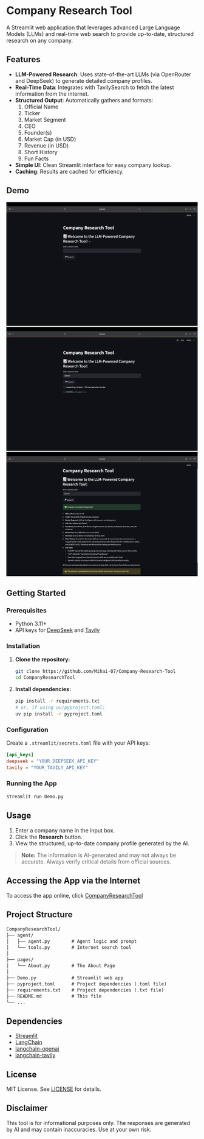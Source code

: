 # Company Research Tool

A Streamlit web application that leverages advanced Large Language Models (LLMs) and real-time web search to provide up-to-date, structured research on any company.

## Features
- **LLM-Powered Research**: Uses state-of-the-art LLMs (via OpenRouter and DeepSeek) to generate detailed company profiles.
- **Real-Time Data**: Integrates with TavilySearch to fetch the latest information from the internet.
- **Structured Output**: Automatically gathers and formats:
  1. Official Name
  2. Ticker
  3. Market Segment
  4. CEO
  5. Founder(s)
  6. Market Cap (in USD)
  7. Revenue (in USD)
  8. Short History
  9. Fun Facts
- **Simple UI**: Clean Streamlit interface for easy company lookup.
- **Caching**: Results are cached for efficiency.

## Demo
![Screenshot](demo1.png)
![Screenshot](demo2.png)
![Screenshot](demo3.png)

## Getting Started

### Prerequisites
- Python 3.11+
- API keys for [DeepSeek](https://openrouter.ai) and [Tavily](https://tavily.com/)

### Installation
1. **Clone the repository:**
   ```bash
   git clone https://github.com/Mihai-07/Company-Research-Tool
   cd CompanyResearchTool
   ```
2. **Install dependencies:**
   ```bash
   pip install -r requirements.txt
   # or, if using uv/pyproject.toml:
   uv pip install -r pyproject.toml
   ```

### Configuration
Create a `.streamlit/secrets.toml` file with your API keys:
```toml
[api_keys]
deepseek = "YOUR_DEEPSEEK_API_KEY"
tavily = "YOUR_TAVILY_API_KEY"
```

### Running the App
```bash
streamlit run Demo.py
```

## Usage
1. Enter a company name in the input box.
2. Click the **Research** button.
3. View the structured, up-to-date company profile generated by the AI.

> **Note:** The information is AI-generated and may not always be accurate. Always verify critical details from official sources.

## Accessing the App via the Internet
To access the app online, click [CompanyResearchTool](https://mihai-07-companyresearch.streamlit.app)

## Project Structure
```
CompanyResearchTool/
├── agent/
│   ├── agent.py        # Agent logic and prompt
│   └── tools.py        # Internet search tool
│
├── pages/
│   └── About.py        # The About Page
│
├── Demo.py             # Streamlit web app
├── pyproject.toml      # Project dependencies (.toml file)
├── requirements.txt    # Project dependencies (.txt file)
├── README.md           # This file
└── ...
```

## Dependencies
- [Streamlit](https://streamlit.io/)
- [LangChain](https://python.langchain.com/)
- [langchain-openai](https://github.com/langchain-ai/langchain)
- [langchain-tavily](https://github.com/langchain-ai/langchain)

## License
MIT License. See [LICENSE](LICENSE) for details.

## Disclaimer
This tool is for informational purposes only. The responses are generated by AI and may contain inaccuracies. Use at your own risk.
